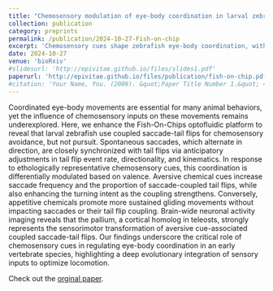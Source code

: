 ```yaml
---
title: "Chemosensory modulation of eye-body coordination in larval zebrafish"
collection: publication 
category: preprints
permalink: /publication/2024-10-27-Fish-on-chip
excerpt: 'Chemosensory cues shape zebrafish eye-body coordination, with distinct responses for aversive and appetitive stimuli.'
date: 2024-10-27
venue: 'bioRxiv'
#slidesurl: 'http://epivitae.github.io/files/slides1.pdf'
paperurl: 'http://epivitae.github.io/files/publication/fish-on-chip.pdf'
#citation: 'Your Name, You. (2009). &quot;Paper Title Number 1.&quot; <i>Journal 1</i>. 1(1).'
---
```


Coordinated eye-body movements are essential for many animal behaviors, yet the influence of chemosensory inputs on these movements remains underexplored. Here, we enhance the Fish-On-Chips optofluidic platform to reveal that larval zebrafish use coupled saccade-tail flips for chemosensory avoidance, but not pursuit. Spontaneous saccades, which alternate in direction, are closely synchronized with tail flips via anticipatory adjustments in tail flip event rate, directionality, and kinematics. In response to ethologically representative chemosensory cues, this coordination is differentially modulated based on valence. Aversive chemical cues increase saccade frequency and the proportion of saccade-coupled tail flips, while also enhancing the turning intent as the coupling strengthens. Conversely, appetitive chemicals promote more sustained gliding movements without impacting saccades or their tail flip coupling. Brain-wide neuronal activity imaging reveals that the pallium, a cortical homolog in teleosts, strongly represents the sensorimotor transformation of aversive cue-associated coupled saccade-tail flips. Our findings underscore the critical role of chemosensory cues in regulating eye-body coordination in an early vertebrate species, highlighting a deep evolutionary integration of sensory inputs to optimize locomotion.

Check out the [orginal paper](https://www.biorxiv.org/content/10.1101/2024.10.27.620486v1.abstract).
